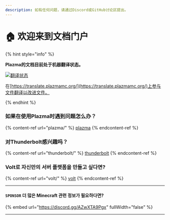 ```yaml
---
description: 如有任何问题，请通过Discord或GitHub讨论区提出。
---
```


# 🏠 欢迎来到文档门户

{% hint style="info" %}

**Plazma的文档目前处于机器翻译状态。**

[![翻译状态](https://badge.plazmamc.org/internal/crowdin)](https://translate.plazmamc.org/)

在[https://translate.plazmamc.org/](https://translate.plazmamc.org/)上参与文件翻译以改进文件。

{% endhint %}

### 如果在使用Plazma时遇到问题怎么办？

{% content-ref url="plazma/" %}
[plazma](plazma/)
{% endcontent-ref %}

### 对Thunderbolt感兴趣吗？

{% content-ref url="thunderbolt/" %}
[thunderbolt](thunderbolt/)
{% endcontent-ref %}

### Volt로 자신만의 서버 플랫폼을 만들고 싶다면?

{% content-ref url="volt/" %}
[volt](volt/)
{% endcontent-ref %}

***

#### `SPONSOR` 더 많은 Minecraft 관련 정보가 필요하다면? <a href="#etc-1" id="etc-1"></a>

{% embed url="https://discord.gg/AZwXTA9Pgx" fullWidth="false" %}

***
